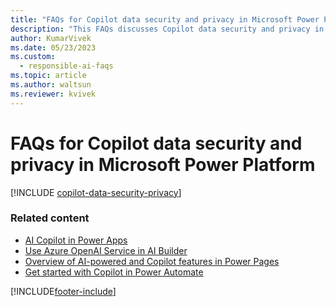 ```yaml
---
title: "FAQs for Copilot data security and privacy in Microsoft Power Platform"
description: "This FAQs discusses Copilot data security and privacy in Power Platform and how Copilot responsibly uses AI capabilities."
author: KumarVivek 
ms.date: 05/23/2023
ms.custom: 
  - responsible-ai-faqs
ms.topic: article
ms.author: waltsun
ms.reviewer: kvivek
---
```


# FAQs for Copilot data security and privacy in Microsoft Power Platform

[!INCLUDE [copilot-data-security-privacy](~/../shared-content/shared/responsible-ai-faqs-includes/copilot-data-security-privacy.md)]

### Related content

- [AI Copilot in Power Apps](/power-apps/maker/canvas-apps/ai-overview)
- [Use Azure OpenAI Service in AI Builder](/ai-builder/prebuilt-azure-openai)
- [Overview of AI-powered and Copilot features in Power Pages](/power-pages/configure/ai-copilot-overview)
- [Get started with Copilot in Power Automate](/power-automate/get-started-with-copilot)

[!INCLUDE[footer-include](includes/footer-banner.md)]
